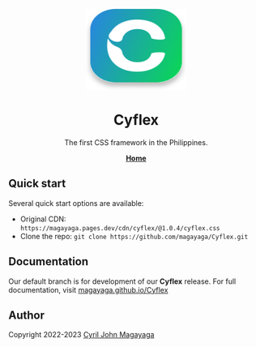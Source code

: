 <p align="center">
  <a href="https://magayaga.github.io/Cyflex">
    <img src=".github/assets/images/cyflex-logo.svg" alt="Cyflex logo" width="200" height="160">
  </a>
</p>

<div align="center">
   <h1>Cyflex</h1>
   <p>The first CSS framework in the Philippines.</p>
   <a href="https://magayaga.github.io/Cyflex"><strong>Home</strong></a>
</div>

## Quick start
Several quick start options are available:

* Original CDN: `https://magayaga.pages.dev/cdn/cyflex/@1.0.4/cyflex.css`
* Clone the repo: `git clone https://github.com/magayaga/Cyflex.git`

## Documentation
Our default branch is for development of our **Cyflex** release. For full documentation, visit <a href="https://magayaga.github.io/Cyflex">magayaga.github.io/Cyflex</a>

## Author
Copyright 2022-2023 [Cyril John Magayaga](https://github.com/magayaga)
